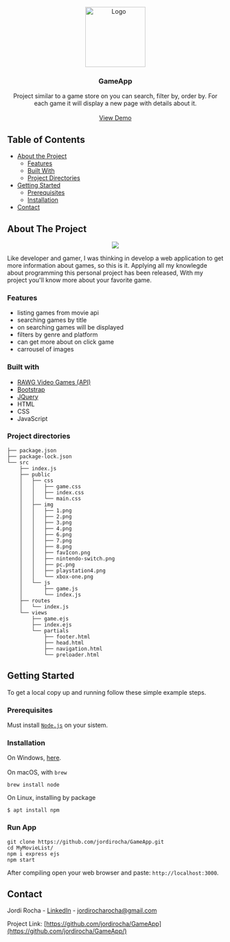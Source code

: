 <p align="center">
  <a href="https://game-app-store.herokuapp.com/">
    <img src="https://github.com/jordirocha/GameApp/blob/main/src/public/img/favIcon.png" alt="Logo" width="140" height="140">
  </a>

  <h3 align="center">GameApp</h3>

  <p align="center">
    Project similar to a game store on you can search, filter by, order by. For each game it will display a new page with details about it.
    <br />
    <br />
    <a href="https://game-app-store.herokuapp.com/" target="_blank">View Demo</a>
  </p>
</p>

## Table of Contents

* [About the Project](#about-the-project)
  * [Features](#features)
  * [Built With](#built-with)
  * [Project Directories](#project-directories)
* [Getting Started](#getting-started)
  * [Prerequisites](#prerequisites)
  * [Installation](#installation)
* [Contact](#contact)


## About The Project
<div align="center">
  <img src="https://github.com/jordirocha/GameApp/blob/main/src/public/img/demo.gif" />
</div>

Like developer and gamer, I was thinking in develop a web application to get more information about games, so this is it.
Applying all my knowlegde about programming this personal project has been released, With my project you'll know more about your favorite game.</br>

### Features
- listing games from movie api
- searching games by title
- on searching games will be displayed
- filters by genre and platform
- can get more about on click game 
- carrousel of images

### Built with
* [RAWG Video Games (API)](https://rawg.io/apidocs)
* [Bootstrap](https://getbootstrap.com)
* [JQuery](https://jquery.com)
* HTML
* CSS
* JavaScript

### Project directories
    ├── package.json
    ├── package-lock.json
    └── src
        ├── index.js
        ├── public
        │   ├── css
        │   │   ├── game.css
        │   │   ├── index.css
        │   │   └── main.css
        │   ├── img
        │   │   ├── 1.png
        │   │   ├── 2.png
        │   │   ├── 3.png
        │   │   ├── 4.png
        │   │   ├── 6.png
        │   │   ├── 7.png
        │   │   ├── 8.png
        │   │   ├── favIcon.png
        │   │   ├── nintendo-switch.png
        │   │   ├── pc.png
        │   │   ├── playstation4.png
        │   │   └── xbox-one.png
        │   └── js
        │       ├── game.js
        │       └── index.js
        ├── routes
        │   └── index.js
        └── views
            ├── game.ejs
            ├── index.ejs
            └── partials
                ├── footer.html
                ├── head.html
                ├── navigation.html
                └── preloader.html

## Getting Started

To get a local copy up and running follow these simple example steps.

### Prerequisites

Must install <a href="https://nodejs.org/es/download/">`Node.js`</a> on your sistem.</br>

### Installation

On Windows, <a href="https://nodejs.org/es/download/">here</a>.</br></br>
On macOS, with `brew`</br>
    
    brew install node
    
On Linux, installing by package
    
    $ apt install npm

### Run App
    git clone https://github.com/jordirocha/GameApp.git
    cd MyMovieList/
    npm i express ejs
    npm start

After compiling open your web browser and paste: `http://localhost:3000`.

## Contact

Jordi Rocha - [LinkedIn](https://es.linkedin.com/in/jordirocharocha) - jordirocharocha@gmail.com

Project Link: [https://github.com/jordirocha/GameApp](https://github.com/jordirocha/GameApp/)
